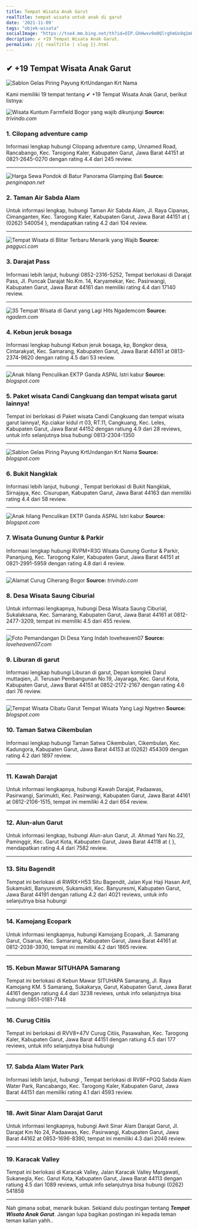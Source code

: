 ```yaml
---
title: Tempat Wisata Anak Garut
realTitle: tempat wisata untuk anak di garut
date: '2021-11-09'
tags: "objek-wisata"
socialImage: "https://tse4.mm.bing.net/th?id=OIP.GhHwxv9o0QlrghmUx9q1mQHaGh&amp;pid=15.1"
decription: ✔ +19 Tempat Wisata Anak Garut.
permalink: /{{ realTitle | slug }}.html
---
```


## ✔ +19 Tempat Wisata Anak Garut

![Sablon  Gelas Piring Payung KrtUndangan Krt Nama ](http://4.bp.blogspot.com/-Hgy5UK8Dg0E/VHuaZtrz86I/AAAAAAAAACA/tusNZJwRZaQ/s1600/23%2Bfeb.jpg)



Kami memiliki 19 tempat tentang ✔ +19 Tempat Wisata Anak Garut, berikut listnya:



![Wisata Kuntum Farmfield Bogor yang wajib dikunjungi](https://tse2.mm.bing.net/th?id=OIP.Wcm3HSUJlNo7M2gE9RmU1QHaFj&amp;pid=15.1)
**Source:** _trivindo.com_


### 1. Cilopang adventure camp



Informasi lengkap hubungi Cilopang adventure camp, Unnamed Road, Rancabango, Kec. Tarogong Kaler, Kabupaten Garut, Jawa Barat 44151 at 0821-2645-0270 dengan rating 4.4 dari 245 review.

---


![Harga Sewa Pondok di Batur Panorama Glamping Bali ](https://tse3.mm.bing.net/th?id=OIP.EerxFHqnBM8pwgbnPHt2swAAAA&amp;pid=15.1)
**Source:** _penginapan.net_


### 2. Taman Air Sabda Alam



Untuk informasi lengkap, hubungi Taman Air Sabda Alam, Jl. Raya Cipanas, Cimanganten, Kec. Tarogong Kaler, Kabupaten Garut, Jawa Barat 44151 at { (0262) 540054 }, mendapatkan rating 4.2 dari 104 review.

---


![Tempat Wisata di Blitar Terbaru Menarik yang Wajib ](https://tse3.mm.bing.net/th?id=OIP.dKV5fm6SqKw2Pcs08BS2wwHaEb&amp;pid=15.1)
**Source:** _pagguci.com_


### 3. Darajat Pass



Informasi lebih lanjut, hubungi 0852-2316-5252, Tempat berlokasi di Darajat Pass, Jl. Puncak Darajat No.Km. 14, Karyamekar, Kec. Pasirwangi, Kabupaten Garut, Jawa Barat 44161 dan memiliki rating 4.4 dari 17140 review.

---


![35 Tempat Wisata di Garut yang Lagi Hits  Ngademcom](https://tse4.mm.bing.net/th?id=OIP.C3f9UlerfQKRcrQeXsnpeQHaDt&amp;pid=15.1)
**Source:** _ngadem.com_


### 4. Kebun jeruk bosaga



Informasi lengkap hubungi Kebun jeruk bosaga, kp, Bongkor desa, Cintarakyat, Kec. Samarang, Kabupaten Garut, Jawa Barat 44161 at 0813-2374-9620 dengan rating 4.5 dari 53 review.

---


![Anak hilang Penculikan EKTP Ganda  ASPAL Istri kabur ](https://tse3.mm.bing.net/th?id=OIP.l7ElHMl_j-XDqM1nNB7HAgHaL-&amp;pid=15.1)
**Source:** _blogspot.com_


### 5. Paket wisata Candi Cangkuang dan tempat wisata garut lainnya!



Tempat ini berlokasi di Paket wisata Candi Cangkuang dan tempat wisata garut lainnya!, Kp.ciakar kidul rt 03, RT.11, Cangkuang, Kec. Leles, Kabupaten Garut, Jawa Barat 44152 dengan ratiung 4.9 dari 28 reviews, untuk info selanjutnya bisa hubungi 0813-2304-1350

---


![Sablon  Gelas Piring Payung KrtUndangan Krt Nama ](https://tse1.mm.bing.net/th?id=OIP.LUZY1XQo_tAcfZHQgjKgewHaGc&amp;pid=15.1)
**Source:** _blogspot.com_


### 6. Bukit Nangklak



Informasi lebih lanjut, hubungi , Tempat berlokasi di Bukit Nangklak, Sirnajaya, Kec. Cisurupan, Kabupaten Garut, Jawa Barat 44163 dan memiliki rating 4.4 dari 58 review.

---


![Anak hilang Penculikan EKTP Ganda  ASPAL Istri kabur ](https://tse1.mm.bing.net/th?id=OIP.F3CgKeX3RQTk0EM0w4XYpgHaD4&amp;pid=15.1)
**Source:** _blogspot.com_


### 7. Wisata Gunung Guntur &amp; Parkir



Informasi lengkap hubungi RVPM+R3G Wisata Gunung Guntur &amp; Parkir, Pananjung, Kec. Tarogong Kaler, Kabupaten Garut, Jawa Barat 44151 at 0821-2991-5959 dengan rating 4.8 dari 4 review.

---


![Alamat Curug Ciherang  Bogor](https://tse3.mm.bing.net/th?id=OIP.aYfrAQFTuXdgHtero7OD-QHaEc&amp;pid=15.1)
**Source:** _trivindo.com_


### 8. Desa Wisata Saung Ciburial



Untuk informasi lengkapnya, hubungi Desa Wisata Saung Ciburial, Sukalaksana, Kec. Samarang, Kabupaten Garut, Jawa Barat 44161 at 0812-2477-3209, tempat ini memiliki 4.5 dari 455 review.

---


![Foto Pemandangan Di Desa Yang Indah  loveheaven07](https://tse2.mm.bing.net/th?id=OIP.a7kxXpkS6qi9Zxu6N1XjDQHaE7&amp;pid=15.1)
**Source:** _loveheaven07.com_


### 9. Liburan di garut



Informasi lengkap hubungi Liburan di garut, Depan komplek Darul muttaqien, Jl. Terusan Pembangunan No.19, Jayaraga, Kec. Garut Kota, Kabupaten Garut, Jawa Barat 44151 at 0852-2172-2167 dengan rating 4.6 dari 76 review.

---


![Tempat Wisata Cibatu Garut  Tempat Wisata Yang Lagi Ngetren](https://tse3.mm.bing.net/th?id=OIP.NMCoCsrlzEErOtjMU_pE9wHaE8&amp;pid=15.1)
**Source:** _blogspot.com_


### 10. Taman Satwa Cikembulan



Informasi lengkap hubungi Taman Satwa Cikembulan, Cikembulan, Kec. Kadungora, Kabupaten Garut, Jawa Barat 44153 at (0262) 454309 dengan rating 4.2 dari 1897 review.

---


### 11. Kawah Darajat



Untuk informasi lengkapnya, hubungi Kawah Darajat, Padaawas, Pasirwangi, Sarimukti, Kec. Pasirwangi, Kabupaten Garut, Jawa Barat 44161 at 0812-2106-1515, tempat ini memiliki 4.2 dari 654 review.

---


### 12. Alun-alun Garut



Untuk informasi lengkap, hubungi Alun-alun Garut, Jl. Ahmad Yani No.22, Paminggir, Kec. Garut Kota, Kabupaten Garut, Jawa Barat 44118 at {  }, mendapatkan rating 4.4 dari 7582 review.

---


### 13. Situ Bagendit



Tempat ini berlokasi di RWRX+H53 Situ Bagendit, Jalan Kyai Haji Hasan Arif, Sukamukti, Banyuresmi, Sukamukti, Kec. Banyuresmi, Kabupaten Garut, Jawa Barat 44191 dengan ratiung 4.2 dari 4021 reviews, untuk info selanjutnya bisa hubungi 

---


### 14. Kamojang Ecopark



Untuk informasi lengkapnya, hubungi Kamojang Ecopark, Jl. Samarang Garut, Cisarua, Kec. Samarang, Kabupaten Garut, Jawa Barat 44161 at 0812-2038-3930, tempat ini memiliki 4.2 dari 1865 review.

---


### 15. Kebun Mawar SITUHAPA Samarang



Tempat ini berlokasi di Kebun Mawar SITUHAPA Samarang, Jl. Raya Kamojang KM. 5 Samarang, Sukakarya, Garut, Kabupaten Garut, Jawa Barat 44161 dengan ratiung 4.4 dari 3238 reviews, untuk info selanjutnya bisa hubungi 0851-0181-7148

---


### 16. Curug Citiis



Tempat ini berlokasi di RVV8+47V Curug Citiis, Pasawahan, Kec. Tarogong Kaler, Kabupaten Garut, Jawa Barat 44151 dengan ratiung 4.5 dari 177 reviews, untuk info selanjutnya bisa hubungi 

---


### 17. Sabda Alam Water Park



Informasi lebih lanjut, hubungi , Tempat berlokasi di RV8F+PGQ Sabda Alam Water Park, Rancabango, Kec. Tarogong Kaler, Kabupaten Garut, Jawa Barat 44151 dan memiliki rating 4.1 dari 4593 review.

---


### 18. Awit Sinar Alam Darajat Garut



Untuk informasi lengkapnya, hubungi Awit Sinar Alam Darajat Garut, Jl. Darajat Km No 24, Padaawas, Kec. Pasirwangi, Kabupaten Garut, Jawa Barat 44162 at 0853-1696-8390, tempat ini memiliki 4.3 dari 2046 review.

---


### 19. Karacak Valley



Tempat ini berlokasi di Karacak Valley, Jalan Karacak Valley Margawati, Sukanegla, Kec. Garut Kota, Kabupaten Garut, Jawa Barat 44113 dengan ratiung 4.5 dari 1089 reviews, untuk info selanjutnya bisa hubungi (0262) 541858

---









Nah gimana sobat, menarik bukan. Sekiand dulu postingan tentang ***Tempat Wisata Anak Garut***. Jangan lupa bagikan postingan ini kepada teman teman kalian yahh..
